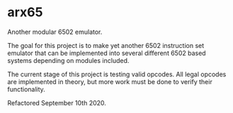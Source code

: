 # arx65
Another modular 6502 emulator. 

The goal for this project is to make yet another 6502 instruction set emulator that can be implemented into several different 6502 based systems depending on modules included. 

The current stage of this project is testing valid opcodes. All legal opcodes are implemented in theory, but more work must be done to verify their functionality.

Refactored September 10th 2020.
